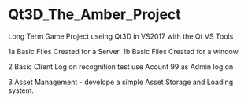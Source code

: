 # Qt3D_The_Amber_Project
Long Term Game Project useing Qt3D  in VS2017 with the Qt VS Tools

1a Basic Files Created for a Server.
1b Basic Files Created for a window.

2 Basic Client Log on recognition test use Acount 99 as Admin log on

3 Asset Management - develope a simple Asset Storage and Loading system.